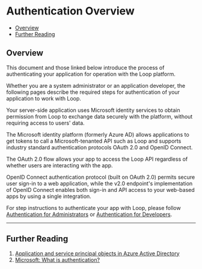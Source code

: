 # Authentication Overview

<!-- TOC -->

- [Overview](#overview)
- [Further Reading](#further-reading)

<!-- /TOC -->

## Overview

This document and those linked below introduce the process of authenticating your application for operation with the Loop platform.

Whether you are a system administrator or an application developer, the following pages describe the required steps for authentication of your application to work with Loop.

Your server-side application uses Microsoft identity services to obtain permission from Loop to exchange data securely with the platform, without requiring access to users' data.

The Microsoft identity platform (formerly Azure AD) allows applications to get tokens to call a Microsoft-tenanted API such as Loop and supports industry standard authentication protocols OAuth 2.0 and OpenID Connect.

The OAuth 2.0 flow allows your app to access the Loop API regardless of whether users are interacting with the app.

OpenID Connect authentication protocol (built on OAuth 2.0) permits secure user sign-in to a web application, while the v2.0 endpoint's implementation of OpenID Connect enables both sign-in and API access to your web-based apps by using a single integration.

For step instructions to authenticate your app with Loop, please follow [Authentication for Administrators](../Authentication-admin.md) or [Authentication for Developers](../Authentication-authorize-session-endpoint.md).

---

## Further Reading

1. [Application and service principal objects in Azure Active Directory](https://docs.microsoft.com/en-us/azure/active-directory/develop/app-objects-and-service-principals)
2. [Microsoft: What is authentication?](https://docs.microsoft.com/en-us/azure/active-directory/develop/authentication-scenarios)

 